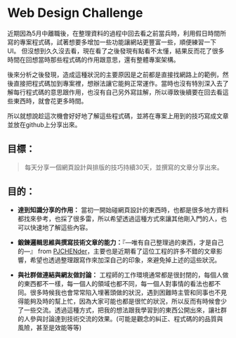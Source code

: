 # Web Design Challenge #

近期因為5月中離職後，在整理資料的過程中回去看之前當兵時，利用假日時間所寫的專案程式碼，試著想要多增加一些功能讓網站更豐富一些，順便練習一下UI。
但沒想到久久沒去看，現在看了之後發現有點看不太懂，結果反而花了很多時間在回想當時那些程式碼的作用跟意思，還有整體專案架構。

後來分析之後發現，造成這種狀況的主要原因是之前都是直接找網路上的範例，然後直接把程式碼加到專案裡，想辦法讓它能夠正常運作。當時也沒有特別深入去了解每行程式碼的意思跟作用，也沒有自己另外寫註解，所以導致後續要在回去看這些東西時，就會花更多時間。

所以就想說趁這次機會好好地了解這些程式碼，並將在專案上用到的技巧寫成文章並放在github上分享出來。



## 目標： ##

> 每天分享一個網頁設計與排版的技巧持續30天，並撰寫的文章分享出來。



## 目的： ##

  - **達到知識分享的作用：** 當初一開始碰網頁設計的東西時，也都是很多地方資料都找來參考，也採了很多雷，所以希望透過這種方式來讓其他剛入門的人，也可以快速地了解這些內容。
  
  - **鍛鍊邏輯思維與撰寫技術文章的能力：**『—唯有自己整理過的東西，才是自己的—』 from [PJCHENder](https://pjchender.blogspot.tw/)，主要也是近期看了這位工程的許多不錯的文章影響，希望也透過整理跟寫作來加深自己的印象，來避免掉上述的這些狀況。
  
  - **與社群做連結與網友做討論：** 工程師的工作環境通常都是很封閉的，每個人做的東西都不一樣，每一個人的領域也都不同，每一個人對事情的看法也都不同。很多時候我也會常常陷入埋著頭做的狀況，遇到困難時主管和同事也不見得能夠及時的幫上忙，因為大家可能也都是很忙的狀況，所以反而有時候會少了一些交流。透過這種方式，把我的想法跟我學習到的東西公開出來，讓社群的人參與討論達到技術交流的效果。(可能是觀念的糾正、程式碼的的品質與風險，甚至是效能等等)


